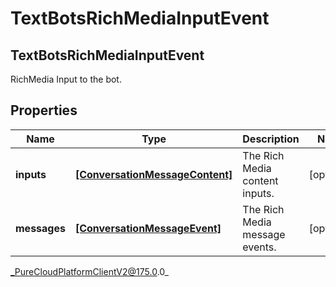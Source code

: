 # TextBotsRichMediaInputEvent

## TextBotsRichMediaInputEvent
RichMedia Input to the bot.

## Properties

|Name | Type | Description | Notes|
|------------ | ------------- | ------------- | -------------|
| **inputs** | [**[ConversationMessageContent]**]([ConversationMessageContent]) | The Rich Media content inputs. | [optional] |
| **messages** | [**[ConversationMessageEvent]**]([ConversationMessageEvent]) | The Rich Media message events. | [optional] |



_PureCloudPlatformClientV2@175.0.0_

